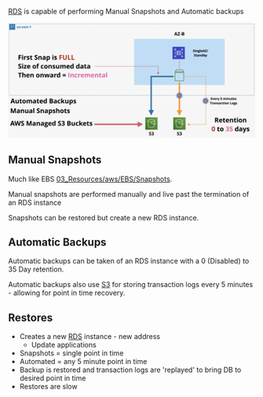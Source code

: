 [RDS](RDS.md) is capable of performing Manual Snapshots and Automatic backups

![Pasted image 20250330210405.png](_atts/Pasted%20image%2020250330210405.png)
## Manual Snapshots
Much like EBS [03\_Resources/aws/EBS/Snapshots](../EBS/Snapshots.md).

Manual snapshots are performed manually and live past the termination of an RDS instance

Snapshots can be restored but create a new RDS instance.
## Automatic Backups
Automatic backups can be taken of an RDS instance with a 0 (Disabled) to 35 Day retention.

Automatic backups also use [S3](../S3/S3.md) for storing transaction logs every 5 minutes - allowing for point in time recovery.

## Restores
- Creates a new [RDS](RDS.md) instance - new address
	- Update applications
- Snapshots = single point in time
- Automated = any 5 minute point in time
- Backup is restored and transaction logs are 'replayed' to bring DB to desired point in time
- Restores are slow


